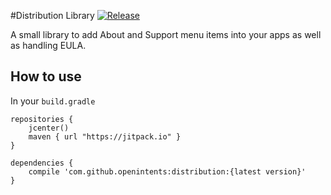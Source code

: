 #Distribution Library [![Release](https://jitpack.io/v/openintents/distribution.svg)](https://jitpack.io/#openintents/distribution)

A small library to add About and Support menu items into your apps as well as handling EULA.

## How to use
In your `build.gradle`
```
repositories {
    jcenter()
    maven { url "https://jitpack.io" }
}

dependencies {
    compile 'com.github.openintents:distribution:{latest version}'
}
```
